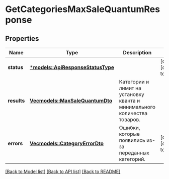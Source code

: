 # GetCategoriesMaxSaleQuantumResponse

## Properties
Name | Type | Description | Notes
------------ | ------------- | ------------- | -------------
**status** | [***models::ApiResponseStatusType**](ApiResponseStatusType.md) |  | [optional] [default to None]
**results** | [**Vec<models::MaxSaleQuantumDto>**](MaxSaleQuantumDTO.md) | Категории и лимит на установку кванта и минимального количества товаров. | 
**errors** | [**Vec<models::CategoryErrorDto>**](CategoryErrorDTO.md) | Ошибки, которые появились из-за переданных категорий. | [optional] [default to None]

[[Back to Model list]](../README.md#documentation-for-models) [[Back to API list]](../README.md#documentation-for-api-endpoints) [[Back to README]](../README.md)



